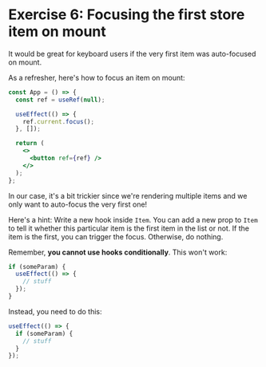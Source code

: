 # Exercise 6: Focusing the first store item on mount

It would be great for keyboard users if the very first item was auto-focused on mount.

As a refresher, here's how to focus an item on mount:

```jsx
const App = () => {
  const ref = useRef(null);

  useEffect(() => {
    ref.current.focus();
  }, []);

  return (
    <>
      <button ref={ref} />
    </>
  );
};
```

In our case, it's a bit trickier since we're rendering multiple items and we only want to auto-focus the very first one!

Here's a hint: Write a new hook inside `Item`. You can add a new prop to `Item` to tell it whether this particular item is the first item in the list or not. If the item is the first, you can trigger the focus. Otherwise, do nothing.

Remember, **you cannot use hooks conditionally**. This won't work:

```js
if (someParam) {
  useEffect(() => {
    // stuff
  });
}
```

Instead, you need to do this:

```js
useEffect(() => {
  if (someParam) {
    // stuff
  }
});
```
